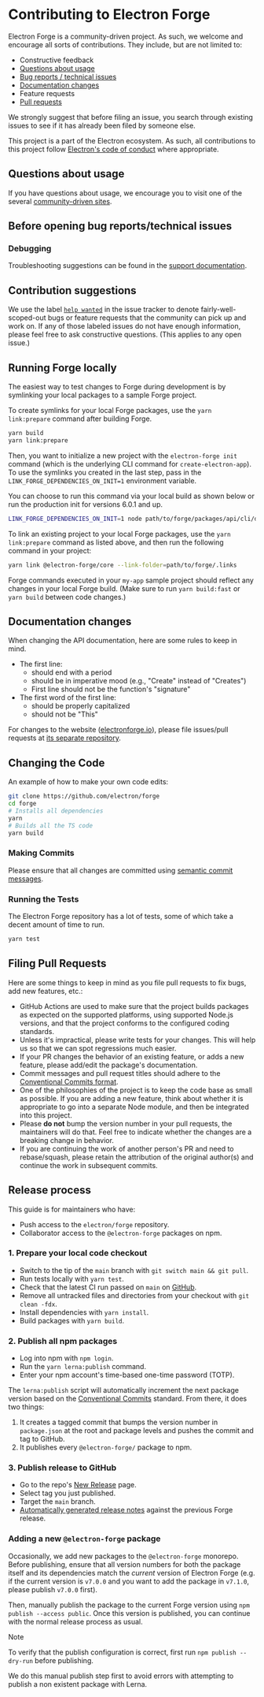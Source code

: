 # Contributing to Electron Forge

Electron Forge is a community-driven project. As such, we welcome and encourage all sorts of
contributions. They include, but are not limited to:

- Constructive feedback
- [Questions about usage](#questions-about-usage)
- [Bug reports / technical issues](#before-opening-bug-reportstechnical-issues)
- [Documentation changes](#documentation-changes)
- Feature requests
- [Pull requests](#filing-pull-requests)

We strongly suggest that before filing an issue, you search through existing issues to see
if it has already been filed by someone else.

This project is a part of the Electron ecosystem. As such, all contributions to this project follow
[Electron's code of conduct](https://github.com/electron/electron/blob/main/CODE_OF_CONDUCT.md)
where appropriate.

## Questions about usage

If you have questions about usage, we encourage you to visit one of the several [community-driven
sites](https://github.com/electron/electron#community).

## Before opening bug reports/technical issues

### Debugging

Troubleshooting suggestions can be found in the [support
documentation](https://github.com/electron/forge/blob/main/SUPPORT.md#troubleshooting).

## Contribution suggestions

We use the label [`help wanted`](https://github.com/electron/forge/issues?q=is%3Aopen+is%3Aissue+label%3A%22help+wanted%22)
in the issue tracker to denote fairly-well-scoped-out bugs or feature requests that the community
can pick up and work on. If any of those labeled issues do not have enough information, please feel
free to ask constructive questions. (This applies to any open issue.)

## Running Forge locally

The easiest way to test changes to Forge during development is by symlinking your local packages
to a sample Forge project.

To create symlinks for your local Forge packages, use the `yarn link:prepare` command after
building Forge.

```sh
yarn build
yarn link:prepare
```

Then, you want to initialize a new project with the `electron-forge init` command (which is the
underlying CLI command for `create-electron-app`). To use the symlinks you created in the last step,
pass in the `LINK_FORGE_DEPENDENCIES_ON_INIT=1` environment variable.

You can choose to run this command via your local build as shown below or run the production init
for versions 6.0.1 and up.

```sh
LINK_FORGE_DEPENDENCIES_ON_INIT=1 node path/to/forge/packages/api/cli/dist/electron-forge-init.js my-app
```

To link an existing project to your local Forge packages, use the `yarn link:prepare` command as listed
above, and then run the following command in your project:

```sh
yarn link @electron-forge/core --link-folder=path/to/forge/.links
```

Forge commands executed in your `my-app` sample project should reflect any changes in your local
Forge build. (Make sure to run `yarn build:fast` or `yarn build` between code changes.)

## Documentation changes

When changing the API documentation, here are some rules to keep in mind.

- The first line:
  - should end with a period
  - should be in imperative mood (e.g., "Create" instead of "Creates")
  - First line should not be the function's "signature"
- The first word of the first line:
  - should be properly capitalized
  - should not be "This"

For changes to the website ([electronforge.io](https://www.electronforge.io)), please file
issues/pull requests at [its separate repository](https://github.com/electron-forge/electron-forge-docs).

## Changing the Code

An example of how to make your own code edits:

```bash
git clone https://github.com/electron/forge
cd forge
# Installs all dependencies
yarn
# Builds all the TS code
yarn build
```

### Making Commits

Please ensure that all changes are committed using [semantic commit messages](https://github.com/bcoe/conventional-changelog-standard/blob/master/convention.md).

### Running the Tests

The Electron Forge repository has a lot of tests, some of which take a decent
amount of time to run.

```bash
yarn test
```

## Filing Pull Requests

Here are some things to keep in mind as you file pull requests to fix bugs, add new features, etc.:

- GitHub Actions are used to make sure that the project builds packages as expected on the
  supported platforms, using supported Node.js versions, and that the project conforms to the
  configured coding standards.
- Unless it's impractical, please write tests for your changes. This will help us so that we can
  spot regressions much easier.
- If your PR changes the behavior of an existing feature, or adds a new feature, please add/edit
  the package's documentation.
- Commit messages and pull request titles should adhere to the [Conventional Commits
  format](https://www.conventionalcommits.org/en/v1.0.0/).
- One of the philosophies of the project is to keep the code base as small as possible. If you are
  adding a new feature, think about whether it is appropriate to go into a separate Node module,
  and then be integrated into this project.
- Please **do not** bump the version number in your pull requests, the maintainers will do that.
  Feel free to indicate whether the changes are a breaking change in behavior.
- If you are continuing the work of another person's PR and need to rebase/squash, please retain the
  attribution of the original author(s) and continue the work in subsequent commits.

## Release process

This guide is for maintainers who have:

- Push access to the `electron/forge` repository.
- Collaborator access to the `@electron-forge` packages on npm.

### 1. Prepare your local code checkout

- Switch to the tip of the `main` branch with `git switch main && git pull`.
- Run tests locally with `yarn test`.
- Check that the latest CI run passed on `main` on [GitHub](https://github.com/electron/forge/actions?query=workflow:CI).
- Remove all untracked files and directories from your checkout with `git clean -fdx`.
- Install dependencies with `yarn install`.
- Build packages with `yarn build`.

### 2. Publish all npm packages

- Log into npm with `npm login`.
- Run the `yarn lerna:publish` command.
- Enter your npm account's time-based one-time password (TOTP).

The `lerna:publish` script will automatically increment the next package version based on the
[Conventional Commits](https://www.conventionalcommits.org/en/v1.0.0/) standard. From there, it does two things:

1. It creates a tagged commit that bumps the version number in `package.json` at the root and package levels
   and pushes the commit and tag to GitHub.
1. It publishes every `@electron-forge/` package to npm.

### 3. Publish release to GitHub

- Go to the repo's [New Release](https://github.com/electron/forge/releases/new) page.
- Select tag you just published.
- Target the `main` branch.
- [Automatically generated release notes](https://docs.github.com/en/repositories/releasing-projects-on-github/automatically-generated-release-notes)
  against the previous Forge release.

### Adding a new `@electron-forge` package

Occasionally, we add new packages to the `@electron-forge` monorepo. Before publishing, ensure that all
version numbers for both the package itself and its dependencies match the _current_ version of Electron
Forge (e.g. if the current version is `v7.0.0` and you want to add the package in `v7.1.0`, please publish
`v7.0.0` first).

Then, manually publish the package to the current Forge version using `npm publish --access public`.
Once this version is published, you can continue with the normal release process as usual.

> [!NOTE]
> To verify that the publish configuration is correct, first run `npm publish --dry-run`
> before publishing.

We do this manual publish step first to avoid errors with attempting to publish a non existent package
with Lerna.

